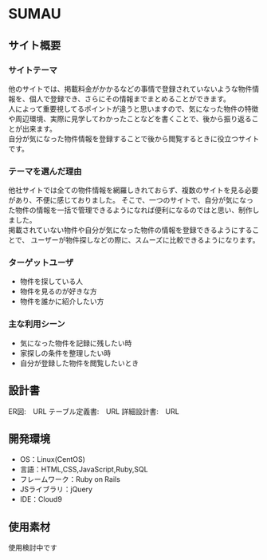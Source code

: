 # SUMAU

## サイト概要

### サイトテーマ
他のサイトでは、掲載料金がかかるなどの事情で登録されていないような物件情報を、個人で登録でき、さらにその情報までまとめることができます。<br>
人によって重要視してるポイントが違うと思いますので、気になった物件の特徴や周辺環境、実際に見学してわかったことなどを書くことで、後から振り返ることが出来ます。<br>
自分が気になった物件情報を登録することで後から閲覧するときに役立つサイトです。<br>


### テーマを選んだ理由
他社サイトでは全ての物件情報を網羅しきれておらず、複数のサイトを見る必要があり、不便に感じておりました。
そこで、一つのサイトで、自分が気になった物件の情報を一括で管理できるようになれば便利になるのではと思い、制作しました。<br>
掲載されていない物件や自分が気になった物件の情報を登録できるようにすることで、
ユーザーが物件探しなどの際に、スムーズに比較できるようになります。

### ターゲットユーザ
- 物件を探している人
- 物件を見るのが好きな方
- 物件を誰かに紹介したい方

### 主な利用シーン
- 気になった物件を記録に残したい時
- 家探しの条件を整理したい時
- 自分が登録した物件を閲覧したいとき

## 設計書
ER図:　URL
テーブル定義書:　URL
詳細設計書:　URL

## 開発環境
- OS：Linux(CentOS)
- 言語：HTML,CSS,JavaScript,Ruby,SQL
- フレームワーク：Ruby on Rails
- JSライブラリ：jQuery
- IDE：Cloud9

## 使用素材
使用検討中です